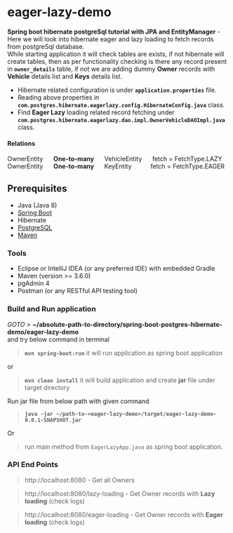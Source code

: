# eager-lazy-demo

**Spring boot hibernate postgreSql tutorial with JPA and EntityManager** - 
Here we will look into hibernate eager and lazy loading to fetch records from postgreSql database.  
While starting application it will check tables are exists, if not hibernate will create tables,
then as per functionality checking is there any record present in **`owner_details`** table, 
if not we are adding dummy **Owner** records with **Vehicle** details list and **Keys** details list.    

- Hibernate related configuration is under **`application.properties`** file.
- Reading above properties in **`com.postgres.hibernate.eagerlazy.config.HibernateConfig.java`** class.
- Find **Eager Lazy** loading related record fetching under **`com.postgres.hibernate.eagerlazy.dao.impl.OwnerVehicleDAOImpl.java`** class.


#### Relations
OwnerEntity   &nbsp;&nbsp;&nbsp;&nbsp;   **One-to-many**   &nbsp;&nbsp;&nbsp;&nbsp;   VehicleEntity   &nbsp;&nbsp;&nbsp;&nbsp;                               fetch = FetchType.LAZY   
OwnerEntity   &nbsp;&nbsp;&nbsp;&nbsp;   **One-to-many**   &nbsp;&nbsp;&nbsp;&nbsp;   KeyEntity       &nbsp;&nbsp;&nbsp;&nbsp;&nbsp;&nbsp;&nbsp;&nbsp;&nbsp; fetch = FetchType.EAGER   


## Prerequisites 
- Java (Java 8)
- [Spring Boot](https://spring.io/projects/spring-boot)
- Hibernate
- [PostgreSQL](https://www.postgresql.org/docs/)
- [Maven](https://maven.apache.org/guides/index.html)


### Tools
- Eclipse or IntelliJ IDEA (or any preferred IDE) with embedded Gradle
- Maven (version >= 3.6.0)
- pgAdmin 4
- Postman (or any RESTful API testing tool)


###  Build and Run application
_GOTO >_ **~/absolute-path-to-directory/spring-boot-postgres-hibernate-demo/eager-lazy-demo**  
and try below command in terminal
> **```mvn spring-boot:run```** it will run application as spring boot application

or
> **```mvn clean install```** it will build application and create **jar** file under target directory 

Run jar file from below path with given command
> **```java -jar ~/path-to-<eager-lazy-demo>/target/eager-lazy-demo-0.0.1-SNAPSHOT.jar```**

Or 
> run main method from `EagerLazyApp.java` as spring boot application.


### API End Points

> http://localhost:8080 - Get all Owners 


> http://localhost:8080/lazy-loading - Get Owner records with **Lazy loading** (check logs)  


> http://localhost:8080/eager-loading -  Get Owner records with **Eager loading** (check logs)


